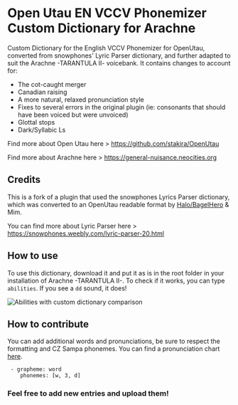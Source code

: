 # Open Utau EN VCCV Phonemizer Custom Dictionary for Arachne
Custom Dictionary for the English VCCV Phonemizer for OpenUtau, converted from snowphones' Lyric Parser dictionary, and further adapted to suit the Arachne -TARANTULA II- voicebank. It contains changes to account for:
- The cot-caught merger
- Canadian raising
- A more natural, relaxed pronunciation style
- Fixes to several errors in the original plugin (ie: consonants that should have been voiced but were unvoiced)
- Glottal stops
- Dark/Syllabic Ls

Find more about Open Utau here > https://github.com/stakira/OpenUtau

Find more about Arachne here > https://general-nuisance.neocities.org



## Credits
This is a fork of a plugin that used the snowphones Lyrics Parser dictionary, which was converted to an OpenUtau readable format by [Halo/BagelHero](https://github.com/BagelHero) & Mim. 

You can find more about Lyric Parser here > https://snowphones.weebly.com/lyric-parser-20.html

## How to use
To use this dictionary, download it and put it as is in the root folder in your installation of Arachne -TARANTULA II-. To check if it works, you can type `abilities`. If you see a `dd` sound, it does!

![Abilities with custom dictionary comparison](https://i.imgur.com/ibwkETQ.png)

## How to contribute
You can add additional words and pronunciations, be sure to respect the formatting and CZ Sampa phonemes. 
You can find a pronunciation chart [here](https://www.deviantart.com/yinp/art/English-Phonemes-Cheat-sheet-UPDATED-788955003).
```
 - grapheme: word
    phonemes: [w, 3, d]
```

### Feel free to add new entries and upload them!
